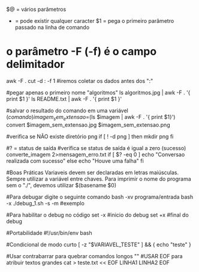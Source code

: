 $@ = vários parâmetros
* = pode existir qualquer caracter
$1 = pega o primeiro parâmetro passado na linha de comando


# o parâmetro -F (-f) é o campo delimitador
awk -F .
cut -d : -f 1 #iremos coletar os dados antes dos ":"

#pegar apenas o primeiro nome "algoritmos"
ls algoritmos.jpg | awk -F . '{ print $1 }'
ls README.txt | awk -F . '{ print $1 }'

#salvar o resultado do comando em uma variável
$(comando)
imagem_sem_extensao=$(ls $imagem | awk -F . '{ print $1}')
convert $imagem_sem_extensao.jpg $imagem_sem_extensao.png

#verifica se NÃO existe diretório png
if [ ! -d png ]
then
 mkdir png
fi

#? = status de saída
#verifica se status de saída é igual a zero (sucesso)
converte_imagem 2>mensagem_erro.txt
if [ $? -eq 0 ]
 echo "Conversao realizada com sucesso"
else
 echo "Houve uma falha"
fi

#Boas Práticas
Variaveis devem ser declaradas em letras maiúsculas.
Sempre utilizar a variável entre chaves.
Para imprimir o nome do programa sem o "./", devemos utilizar $(basename $0)

#Para debugar digite o seguinte comando
bash -xv programa/entrada
bash -x ./debug_1.sh -s -m #exemplo

#Para habilitar o debug no código
set -x #inicio do debug
set +x #final do debug

#Portabilidade
#!/usr/bin/env bash

#Condicional de modo curto
[ -z "$VARIAVEL_TESTE" ] && {
    echo "teste"
}

#Usar contrabarrar para quebrar comandos longos "\"
#USAR EOF para atribuir textos grandes
cat > teste.txt << EOF
LINHA1
LINHA2
EOF